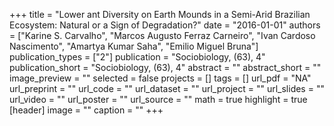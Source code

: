 +++
title = "Lower ant Diversity on Earth Mounds in a Semi-Arid Brazilian Ecosystem: Natural or a Sign of Degradation?"
date = "2016-01-01"
authors = ["Karine S. Carvalho", "Marcos Augusto Ferraz Carneiro", "Ivan Cardoso Nascimento", "Amartya Kumar Saha", "Emilio Miguel Bruna"]
publication_types = ["2"]
publication = "Sociobiology, (63), 4"
publication_short = "Sociobiology, (63), 4"
abstract = ""
abstract_short = ""
image_preview = ""
selected = false
projects = []
tags = []
url_pdf = "NA"
url_preprint = ""
url_code = ""
url_dataset = ""
url_project = ""
url_slides = ""
url_video = ""
url_poster = ""
url_source = ""
math = true
highlight = true
[header]
image = ""
caption = ""
+++
